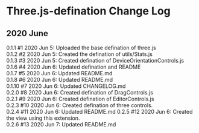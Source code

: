 # Three.js-defination Change Log
## 2020 June
0.1.1 #1 2020 Jun 5: Uploaded the base defination of three.js  
0.1.2 #2 2020 Jun 5: Created the defination of utils/Stats.js  
0.1.3 #3 2020 Jun 5: Created defination of DeviceOrientationControls.js  
0.1.6 #4 2020 Jun 6: Updated defination and README  
0.1.7 #5 2020 Jun 6: Updated README.md  
0.1.8 #6 2020 Jun 6: Updated README.md  
0.1.10 #7 2020 Jun 6: Updated CHANGELOG.md  
0.2.0 #8 2020 Jun 6: Created defination of DragControls.js  
0.2.1 #9 2020 Jun 6: Created defination of EditorControls.js  
0.2.3 #10 2020 Jun 6: Created defination of three controls.  
0.2.4 #11 2020 Jun 6: Updated README.md
0.2.5 #12 2020 Jun 6: Created the view using this extension.  
0.2.6 #13 2020 Jun 7: Updated README.md  
